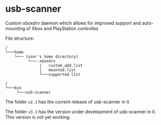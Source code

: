 # usb-scanner
Custom xboxdrv daemon which allows for improved support and auto-mounting of Xbox and PlayStation controlles

File structure:
```
/
└───home
    └─── (user's home directory)
          └───.xboxdrv
               |   custom_add.list
               |   mounted.list
               └───supported.list

/
└───bin
     └───usb-scanner
```

The folder `v2.1` has the current release of usb-scanner in it

The folder `v3.1` has the version under development of usb-scanner in it. This version is not yet working.
